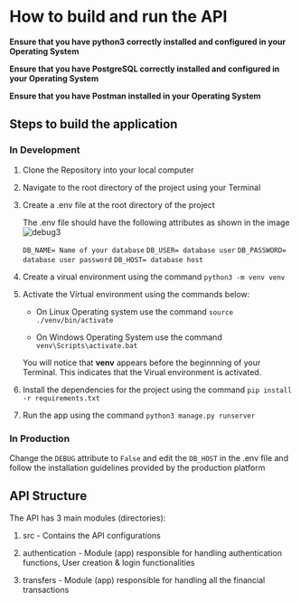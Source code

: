 # How to build and run the API

**Ensure that you have python3 correctly installed and configured in your Operating System**

**Ensure that you have PostgreSQL correctly installed and configured in your Operating System**

**Ensure that you have Postman installed in your Operating System**

## Steps to build the application

### In Development

1.  Clone the Repository into your local computer

2.  Navigate to the root directory of the project using your Terminal

3.  Create a .env file at the root directory of the project

    The .env file should have the following attributes as shown in the image
    ![debug3](https://user-images.githubusercontent.com/35394098/218056462-53673c9d-d978-4b9d-83ce-4d826cd786ce.png)

    `DB_NAME= Name of your database`
    `DB_USER= database user`
    `DB_PASSWORD= database user password`
    `DB_HOST= database host`

4.  Create a virual environment using the command `python3 -m venv venv`

5.  Activate the Virtual environment using the commands below:

    - On Linux Operating system use the command `source ./venv/bin/activate`

    - On Windows Operating System use the command `venv\Scripts\activate.bat`

    You will notice that **venv** appears before the beginnning of your Terminal. This indicates that the Virual environment is activated.

6.  Install the dependencies for the project using the command `pip install -r requirements.txt`

7.  Run the app using the command `python3 manage.py runserver`

### In Production

Change the `DEBUG` attribute to `False` and edit the `DB_HOST` in the .env file and follow the installation guidelines provided by the production platform

## API Structure

The API has 3 main modules (directories):

1. src - Contains the API configurations

2. authentication - Module (app) responsible for handling authentication functions, User creation & login functionalities

3. transfers - Module (app) responsible for handling all the financial transactions

